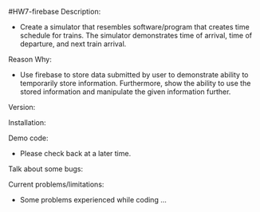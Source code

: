 #HW7-firebase
Description: 
* Create a simulator that resembles software/program that creates time schedule for trains.  The simulator demonstrates time of arrival, time of departure, and next train arrival.  

Reason Why:
* Use firebase to store data submitted by user to demonstrate ability to temporarily store information.  Furthermore, show the ability to use the stored information and manipulate the given information further. 

Version: 

Installation:

Demo code: 
* Please check back at a later time. 

Talk about some bugs:

Current problems/limitations: 
* Some problems experienced while coding ... 